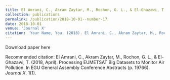 ```yaml
---
title: El Amrani, C., Akram Zaytar, M., Rochon, G. L., & El-Ghazawi, T. (2018, April). Processing EUMETSAT Big Datasets to Monitor Air Pollution. In EGU General Assembly Conference Abstracts (p. 19766).
collection: publications
permalink: /publication/2018-10-01--number-17
date: 2018-10-01
venue: 'Journal X'
citation: 'Your Name, You. (2018). El Amrani, C., Akram Zaytar, M., Rochon, G. L., & El-Ghazawi, T. (2018, April). Processing EUMETSAT Big Datasets to Monitor Air Pollution. In EGU General Assembly Conference Abstracts (p. 19766). <i>Journal X</i>. 1(1).'
---
```


Download paper here

Recommended citation: El Amrani, C., Akram Zaytar, M., Rochon, G. L., & El-Ghazawi, T. (2018, April). Processing EUMETSAT Big Datasets to Monitor Air Pollution. In EGU General Assembly Conference Abstracts (p. 19766). <i>Journal X</i>. 1(1).
